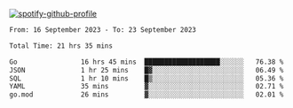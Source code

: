 [![spotify-github-profile](https://spotify-github-profile.vercel.app/api/view?uid=313pysyt3uxkjdidtiuvzf7nrnnu&cover_image=true&theme=natemoo-re&show_offline=false&background_color=121212&interchange=false&bar_color=53b14f&bar_color_cover=false)](https://spotify-github-profile.vercel.app/api/view?uid=313pysyt3uxkjdidtiuvzf7nrnnu&redirect=true)

<!--START_SECTION:waka-->

```txt
From: 16 September 2023 - To: 23 September 2023

Total Time: 21 hrs 35 mins

Go                16 hrs 45 mins  ███████████████████░░░░░░   76.38 %
JSON              1 hr 25 mins    █▓░░░░░░░░░░░░░░░░░░░░░░░   06.49 %
SQL               1 hr 10 mins    █▒░░░░░░░░░░░░░░░░░░░░░░░   05.36 %
YAML              35 mins         ▓░░░░░░░░░░░░░░░░░░░░░░░░   02.71 %
go.mod            26 mins         ▓░░░░░░░░░░░░░░░░░░░░░░░░   02.01 %
```

<!--END_SECTION:waka-->